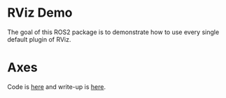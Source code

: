 # RViz Demo

The goal of this ROS2 package is to demonstrate how to use every single default plugin of RViz.


# Axes 
Code is [here](src/axes_demo.cpp) and write-up is [here](doc/axes_demo.md).

